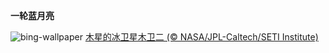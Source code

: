 
**一轮蓝月亮**

![bing-wallpaper](https://www.bing.com/th?id=OHR.EuropaMoon_ZH-CN0149249980_1920x1080.jpg)
[木星的冰卫星木卫二 (© NASA/JPL-Caltech/SETI Institute)](https://www.bing.com/search?q=%E4%B8%96%E7%95%8C%E7%A9%BA%E9%97%B4%E5%91%A8&amp;form=hpcapt&amp;mkt=zh-cn)
  